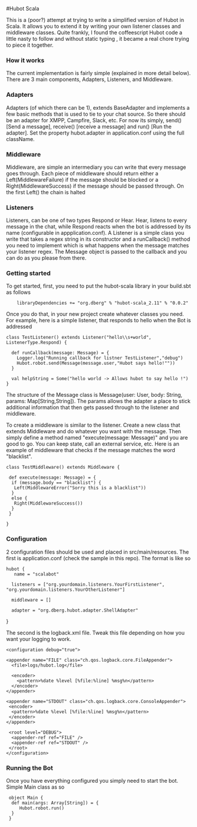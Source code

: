 #Hubot Scala

This is a (poor?) attempt at trying to write a simplified version of Hubot in Scala.  It allows you to extend it by writing your own listener classes and middleware classes.  Quite frankly, I found the coffeescript Hubot code a little nasty to follow and without static typing , it became a real chore trying to piece it together.

### How it works 

The current implementation is fairly simple (explained in more detail below).  There are 3 main components, Adapters, Listeners, and Middleware.

### Adapters 
Adapters (of which there can be 1), extends BaseAdapter and implements a few basic methods that is used to tie to your chat source.  So there should be an adapter for XMPP, Campfire, Slack, etc.  For now its simply, send() [Send a message], receive() [receive a message] and run() [Run the adapter].  Set the property hubot.adapter in application.conf using the full className.

### Middleware 
Middleware, are simple an intermediary you can write that every message goes through.  Each piece of middleware should return either a Left(MiddlewareFailure) if the message should be blocked or a Right(MiddlewareSuccess) if the message should be passed through.  On the first Left() the chain is halted 

### Listeners
Listeners, can be one of two types Respond or Hear.  Hear, listens to every message in the chat, while Respond reacts when the bot is addressed by its name (configurable in appplication.conf).  A Listener is a simple class you write that takes a regex string in its constructor and a runCallback() method you need to implement which is what happens when the message matches your listener regex.  The Message object is passed to the callback and you can do as you please from there.

### Getting started 

To get started, first, you need to put the hubot-scala library in your build.sbt as follows

        libraryDependencies += "org.dberg" % "hubot-scala_2.11" % "0.0.2"
        
        
Once you do that, in your new project create whatever classes you need.  For example, here is a simple listener, that responds to hello when the Bot is addressed

    class TestListener() extends Listener("hello\\s+world", ListenerType.Respond) {

      def runCallback(message: Message) = {
        Logger.log("Running callback for listner TestListener","debug")
        Hubot.robot.send(Message(message.user,"Hubot says hello!""))
      }

      val helpString = Some("hello world -> Allows hubot to say hello !")
    }

The structure of the Message class is Message(user: User, body: String, params: Map[String,String]).  The params allows the adapter a place to stick additional information that then gets passed through to the listener and middleware.

To create a middleware is similar to the listener.  Create a new class that extends Middleware and do whatever you want with the message.  Then simply define a method named "execute(message: Message)" and you are good to go.  You can keep state, call an external service, etc.  Here is an example of middleware that checks if the message matches the word "blacklist".

    class TestMiddleware() extends Middleware {

     def execute(message: Message) = {
      if (message.body == "blacklist") {
       Left(MiddlewareError("Sorry this is a blacklist"))
      }
      else {
       Right(MiddlewareSuccess())
      }
     }
     
    }
    
### Configuration

2 configuration files should be used and placed in src/main/resources.  The first is application.conf (check the sample in this repo). The format is like so 

    hubot {
       name = "scalabot"

      listeners = ["org.yourdomain.listeners.YourFirstListener",   "org.yourdomain.listeners.YourOtherListener"]

      middleware = []

      adapter = "org.dberg.hubot.adapter.ShellAdapter"
}    

The second is the logback.xml file.  Tweak this file depending on how you want your logging to work.

    <configuration debug="true">

    <appender name="FILE" class="ch.qos.logback.core.FileAppender">
      <file>logs/hubot.log</file>

      <encoder>
        <pattern>%date %level [%file:%line] %msg%n</pattern>
      </encoder>
    </appender>

    <appender name="STDOUT" class="ch.qos.logback.core.ConsoleAppender">
     <encoder>
      <pattern>%date %level [%file:%line] %msg%n</pattern>
     </encoder>
    </appender>

     <root level="DEBUG">
      <appender-ref ref="FILE" />
      <appender-ref ref="STDOUT" />
     </root>
    </configuration>


### Running the Bot 

 Once you have everything configured you simply need to start the bot.  Simple Main class as so 
 
     object Main {
      def main(args: Array[String]) = {
         Hubot.robot.run()
      }
     }

